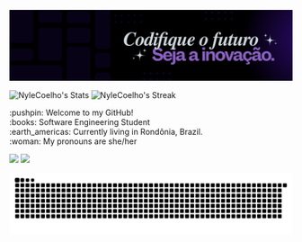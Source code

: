 ![banner)](assets/banner.png)<br>


![NyleCoelho's Stats](https://github-readme-stats.vercel.app/api?username=NyleCoelho&theme=midnight-purple&show_icons=true&hide_border=true&count_private=true)
![NyleCoelho's Streak](https://github-readme-streak-stats.herokuapp.com/?user=NyleCoelho&theme=midnight-purple&hide_border=true)

<p>:pushpin: Welcome to my GitHub!<br>:books: Software Engineering Student <br>:earth_americas: Currently living in Rondônia, Brazil. <br>:woman: My pronouns are she/her

[<img src="https://img.shields.io/badge/Gmail-D14836?style=for-the-badge&logo=gmail&logoColor=white" />](https://criarmeulink.com.br/u/1712771830)
[<img src="https://img.shields.io/badge/LinkedIn-0077B5?style=for-the-badge&logo=linkedin&logoColor=white"/>](https://www.linkedin.com/in/nylecoelho/)

![Snake animation](https://github.com/NyleCoelho/NyleCoelho/blob/output/github-contribution-grid-snake-dark.svg)

